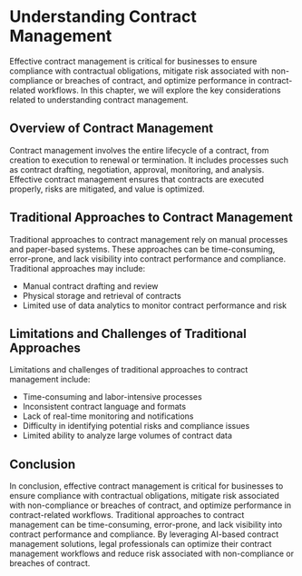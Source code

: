 Understanding Contract Management
==========================================

Effective contract management is critical for businesses to ensure compliance with contractual obligations, mitigate risk associated with non-compliance or breaches of contract, and optimize performance in contract-related workflows. In this chapter, we will explore the key considerations related to understanding contract management.

Overview of Contract Management
-------------------------------

Contract management involves the entire lifecycle of a contract, from creation to execution to renewal or termination. It includes processes such as contract drafting, negotiation, approval, monitoring, and analysis. Effective contract management ensures that contracts are executed properly, risks are mitigated, and value is optimized.

Traditional Approaches to Contract Management
---------------------------------------------

Traditional approaches to contract management rely on manual processes and paper-based systems. These approaches can be time-consuming, error-prone, and lack visibility into contract performance and compliance. Traditional approaches may include:

* Manual contract drafting and review
* Physical storage and retrieval of contracts
* Limited use of data analytics to monitor contract performance and risk

Limitations and Challenges of Traditional Approaches
----------------------------------------------------

Limitations and challenges of traditional approaches to contract management include:

* Time-consuming and labor-intensive processes
* Inconsistent contract language and formats
* Lack of real-time monitoring and notifications
* Difficulty in identifying potential risks and compliance issues
* Limited ability to analyze large volumes of contract data

Conclusion
----------

In conclusion, effective contract management is critical for businesses to ensure compliance with contractual obligations, mitigate risk associated with non-compliance or breaches of contract, and optimize performance in contract-related workflows. Traditional approaches to contract management can be time-consuming, error-prone, and lack visibility into contract performance and compliance. By leveraging AI-based contract management solutions, legal professionals can optimize their contract management workflows and reduce risk associated with non-compliance or breaches of contract.
